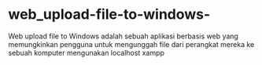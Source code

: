# web_upload-file-to-windows-
 Web upload file to Windows adalah sebuah aplikasi berbasis web yang memungkinkan pengguna untuk mengunggah file dari perangkat mereka ke sebuah komputer mengunakan localhost xampp
